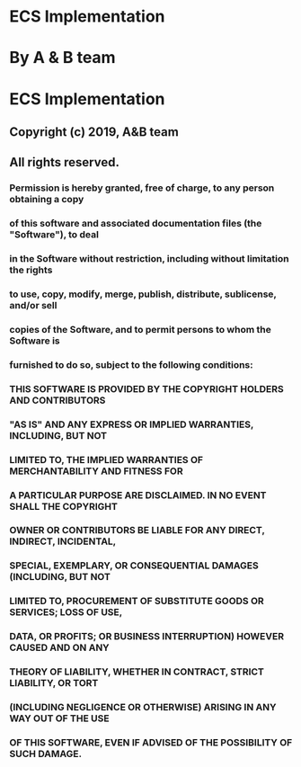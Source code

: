 # ECS Implementation
# By A & B team
#
# ECS Implementation
##
## Copyright (c) 2019, A&B team
## All rights reserved.
###
### Permission is hereby granted, free of charge, to any person obtaining a copy
### of this software and associated documentation files (the "Software"), to deal
### in the Software without restriction, including without limitation the rights
### to use, copy, modify, merge, publish, distribute, sublicense, and/or sell
### copies of the Software, and to permit persons to whom the Software is
### furnished to do so, subject to the following conditions:
###
### THIS SOFTWARE IS PROVIDED BY THE COPYRIGHT HOLDERS AND CONTRIBUTORS
### "AS IS" AND ANY EXPRESS OR IMPLIED WARRANTIES, INCLUDING, BUT NOT
### LIMITED TO, THE IMPLIED WARRANTIES OF MERCHANTABILITY AND FITNESS FOR
### A PARTICULAR PURPOSE ARE DISCLAIMED. IN NO EVENT SHALL THE COPYRIGHT
### OWNER OR CONTRIBUTORS BE LIABLE FOR ANY DIRECT, INDIRECT, INCIDENTAL,
### SPECIAL, EXEMPLARY, OR CONSEQUENTIAL DAMAGES (INCLUDING, BUT NOT
### LIMITED TO, PROCUREMENT OF SUBSTITUTE GOODS OR SERVICES; LOSS OF USE,
### DATA, OR PROFITS; OR BUSINESS INTERRUPTION) HOWEVER CAUSED AND ON ANY
### THEORY OF LIABILITY, WHETHER IN CONTRACT, STRICT LIABILITY, OR TORT
### (INCLUDING NEGLIGENCE OR OTHERWISE) ARISING IN ANY WAY OUT OF THE USE
### OF THIS SOFTWARE, EVEN IF ADVISED OF THE POSSIBILITY OF SUCH DAMAGE.
